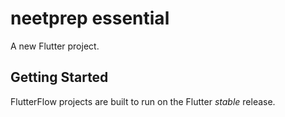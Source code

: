 # neetprep essential

A new Flutter project.

## Getting Started

FlutterFlow projects are built to run on the Flutter _stable_ release.
